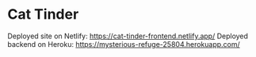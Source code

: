 # Cat Tinder

Deployed site on Netlify: https://cat-tinder-frontend.netlify.app/
Deployed backend on Heroku: https://mysterious-refuge-25804.herokuapp.com/

